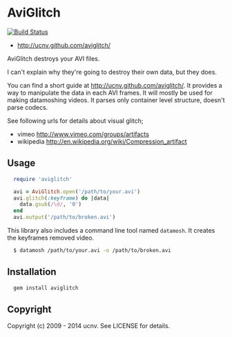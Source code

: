 # AviGlitch
[![Build Status](https://travis-ci.org/ucnv/aviglitch.svg?branch=master)](https://travis-ci.org/ucnv/aviglitch)

* <http://ucnv.github.com/aviglitch/>

AviGlitch destroys your AVI files.

I can't explain why they're going to destroy their own data, but they does.

You can find a short guide at <http://ucnv.github.com/aviglitch/>.
It provides a way to manipulate the data in each AVI frames.
It will mostly be used for making datamoshing videos.
It parses only container level structure, doesn't parse codecs.

See following urls for details about visual glitch;

* vimeo <http://www.vimeo.com/groups/artifacts>
* wikipedia <http://en.wikipedia.org/wiki/Compression_artifact>

## Usage

```ruby
  require 'aviglitch'

  avi = AviGlitch.open('/path/to/your.avi')
  avi.glitch(:keyframe) do |data|
    data.gsub(/\d/, '0')
  end
  avi.output('/path/to/broken.avi')
```

This library also includes a command line tool named `datamosh`.
It creates the keyframes removed video.

```sh
  $ datamosh /path/to/your.avi -o /path/to/broken.avi
```

## Installation

```sh
  gem install aviglitch
```

## Copyright

Copyright (c) 2009 - 2014 ucnv. See LICENSE for details.
